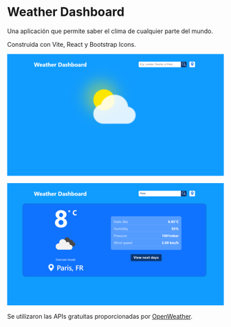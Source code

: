 # Weather Dashboard

Una aplicación que permite saber el clima de cualquier parte del mundo.

Construida con Vite, React y Bootstrap Icons.

![Imagen](./images-readme/image-2.png)


![Imagen](./images-readme/image.png)


Se utilizaron las APIs gratuitas proporcionadas por [OpenWeather](https://openweathermap.org).
